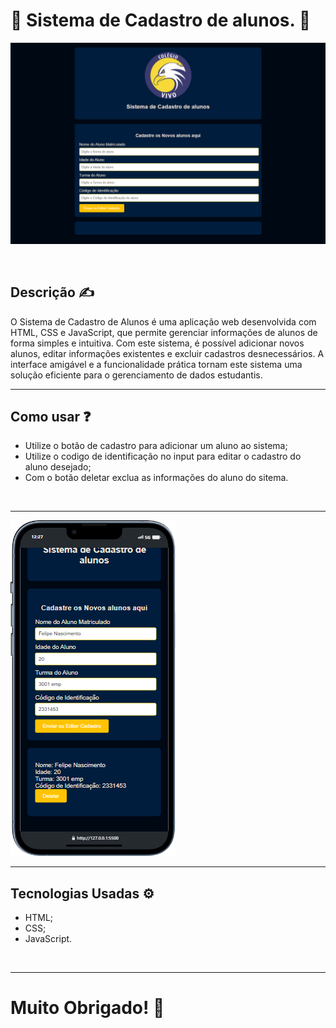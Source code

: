 <h1>&#x1F680; Sistema de Cadastro de alunos. &#x1F680;</h1>
<p>
<img src="./assets/Screenshot_2024-05-26_15-14-19.png" />
</p>

<br>

<h2>Descrição 	&#9997;</h2>
<p>O Sistema de Cadastro de Alunos é uma aplicação web desenvolvida com HTML, CSS e JavaScript, que permite gerenciar informações de alunos de forma simples e intuitiva. Com este sistema, é possível adicionar novos alunos, editar informações existentes e excluir cadastros desnecessários. A interface amigável e a funcionalidade prática tornam este sistema uma solução eficiente para o gerenciamento de dados estudantis.</p>

<hr>
<h2>Como usar &#10067;</h2>
<ul>
<li> Utilize o botão de cadastro para adicionar um aluno ao sistema;</li>
<li> Utilize o codigo de identificação  no input para editar o cadastro do aluno desejado;</li>
<li> Com o botão deletar exclua as informações do aluno do sitema.</li>
</ul>

<br>

<hr>
<p>
<img src="./assets/iPhone-13-PRO-127.0.0.1.png">
</p>
<hr>
<h2>Tecnologias Usadas &#9881;</h2>
<ul>
<li> HTML;</li>
<li> CSS;</li>
<li> JavaScript.</li>
</ul>

<br>

<hr>
<h1>Muito Obrigado! &#128075;</h1>
 

